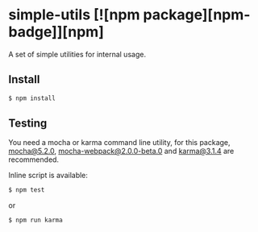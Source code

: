 # simple-utils [![npm package][npm-badge]][npm]

A set of simple utilities for internal usage.

## Install

```bash
$ npm install
```

## Testing

You need a mocha or karma command line utility, for this package, mocha@5.2.0, mocha-webpack@2.0.0-beta.0 and karma@3.1.4 are recommended.

Inline script is available:

```bash
$ npm test
```

or

```bash
$ npm run karma
```